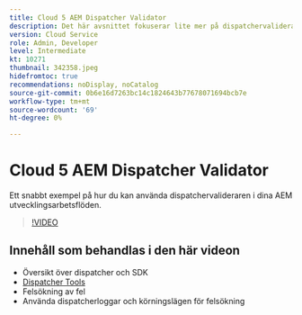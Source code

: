 ```yaml
---
title: Cloud 5 AEM Dispatcher Validator
description: Det här avsnittet fokuserar lite mer på dispatchervalideraren och de enheter som den erbjuder.
version: Cloud Service
role: Admin, Developer
level: Intermediate
kt: 10271
thumbnail: 342358.jpeg
hidefromtoc: true
recommendations: noDisplay, noCatalog
source-git-commit: 0b6e16d7263bc14c1824643b77678071694bcb7e
workflow-type: tm+mt
source-wordcount: '69'
ht-degree: 0%

---
```


# Cloud 5 AEM Dispatcher Validator

Ett snabbt exempel på hur du kan använda dispatchervalideraren i dina AEM utvecklingsarbetsflöden.

>[!VIDEO](https://video.tv.adobe.com/v/342358)

## Innehåll som behandlas i den här videon

+ Översikt över dispatcher och SDK
+ [Dispatcher Tools](https://experienceleague.adobe.com/docs/experience-manager-cloud-service/content/implementing/content-delivery/validation-debug.html)
+ Felsökning av fel
+ Använda dispatcherloggar och körningslägen för felsökning